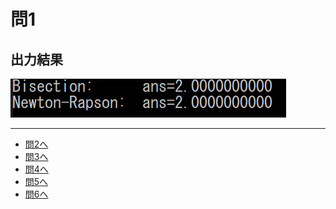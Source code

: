# 問1


## 出力結果
[![](./image/result.png)](./image/result.png)

----
- [問2へ]()
- [問3へ]()
- [問4へ]()
- [問5へ]()
- [問6へ]()
